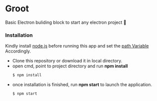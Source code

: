 # Groot
Basic Electron buliding block to start any electron project :grimacing:


### Installation  
Kindly install [node.js](https://nodejs.org/en/download/) before running this app and set the 
[path Variable](https://stackoverflow.com/questions/27864040/fixing-npm-path-in-windows-8-and-10/27864331) Accordingly.

* Clone this repository or download it in local directory.
* open cmd, point to  project directory and  run **npm install** 
  ```bash
  $ npm install 
  ```
* once installation is finished, run **npm start** to launch the application.
  ```bash
  $ npm start
  ```
